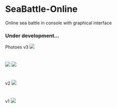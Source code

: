 # SeaBattle-Online       
Online sea battle in console with graphical interface

### Under development...

Photoes
v3
![](https://github.com/Stas-inside/SeaBattle-Online/blob/main/Photoes/Screenshot%20(10).png)

#

![](https://github.com/Stas-inside/SeaBattle-Online/blob/main/Photoes/Screenshot%202022-03-27%20222722.png)
![](https://github.com/Stas-inside/SeaBattle-Online/blob/main/Photoes/Screenshot%202022-03-27%20222508.png)

#

v2
![](https://github.com/Stas-inside/SeaBattle-Online/blob/main/Photoes/Capture.PNG)

#

v1
![](https://github.com/Stas-inside/SeaBattle-Online/blob/main/Photoes/photo_2022-03-18_16-10-36.jpg)
